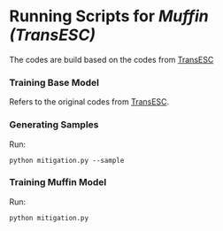 # Running Scripts for *Muffin (TransESC)*

The codes are build based on the codes from [TransESC](https://github.com/circle-hit/TransESC)

### Training Base Model

Refers to the original codes from [TransESC](https://github.com/circle-hit/TransESC).

### Generating Samples

Run:

```console
python mitigation.py --sample
```

### Training Muffin Model

Run:

```console
python mitigation.py 
```
